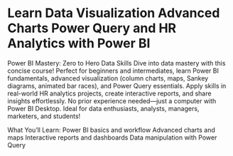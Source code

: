 # Learn Data Visualization Advanced Charts Power Query and HR Analytics with Power BI
Power BI Mastery: Zero to Hero Data Skills
Dive into data mastery with this concise course! Perfect for beginners and intermediates, learn Power BI fundamentals, advanced visualization (column charts, maps, Sankey diagrams, animated bar races), and Power Query essentials. Apply skills in real-world HR analytics projects, create interactive reports, and share insights effortlessly. No prior experience needed—just a computer with Power BI Desktop. Ideal for data enthusiasts, analysts, managers, marketers, and students!

What You’ll Learn:
Power BI basics and workflow
Advanced charts and maps
Interactive reports and dashboards
Data manipulation with Power Query
